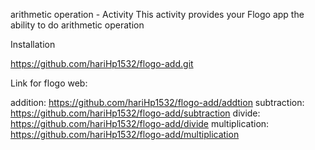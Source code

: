 arithmetic operation - Activity
This activity provides your Flogo app the ability to do arithmetic operation

Installation

https://github.com/hariHp1532/flogo-add.git

Link for flogo web:

addition:  https://github.com/hariHp1532/flogo-add/addtion
subtraction:  https://github.com/hariHp1532/flogo-add/subtraction
divide: https://github.com/hariHp1532/flogo-add/divide
multiplication: https://github.com/hariHp1532/flogo-add/multiplication
